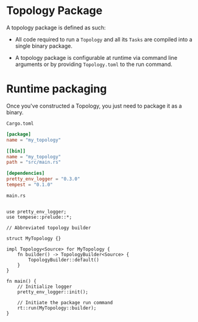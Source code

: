 # Topology Package

A topology package is defined as such:

- All code required to run a `Topology` and all its `Tasks` are compiled into a single binary package.

- A topology package is configurable at runtime via command line arguments or by providing `Topology.toml` to the run command.

# Runtime packaging

Once you've constructed a Topology, you just need to package it as a binary.

`Cargo.toml`

```toml
[package]
name = "my_topology"

[[bin]]
name = "my_topology"
path = "src/main.rs"

[dependencies]
pretty_env_logger = "0.3.0"
tempest = "0.1.0"
```

`main.rs`

```rust,ignore

use pretty_env_logger;
use tempese::prelude::*;

// Abbreviated topology builder

struct MyTopology {}

impl Topology<Source> for MyTopology {
    fn builder() -> TopologyBuilder<Source> {
        TopologyBuilder::default()
    }
}

fn main() {
    // Initialize logger
    pretty_env_logger::init();

    // Initiate the package run command
    rt::run(MyTopology::builder);
}

```